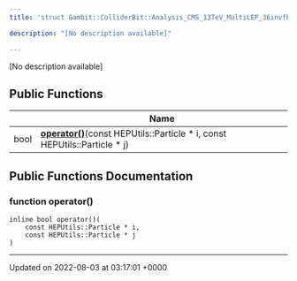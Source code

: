```yaml
---
title: 'struct Gambit::ColliderBit::Analysis_CMS_13TeV_MultiLEP_36invfb::ptComparison'

description: "[No description available]"

---
```









[No description available]

## Public Functions

|                | Name           |
| -------------- | -------------- |
| bool | **[operator()](/documentation/code/colliderbit_development/classes/structgambit_1_1colliderbit_1_1analysis__cms__13tev__multilep__36invfb_1_1ptcomparison/#function-operator())**(const HEPUtils::Particle * i, const HEPUtils::Particle * j) |

## Public Functions Documentation

### function operator()

```
inline bool operator()(
    const HEPUtils::Particle * i,
    const HEPUtils::Particle * j
)
```


-------------------------------

Updated on 2022-08-03 at 03:17:01 +0000